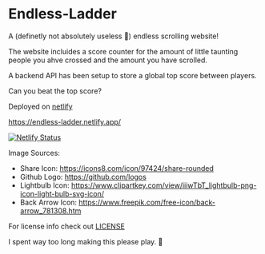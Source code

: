 # Endless-Ladder

A (definetly not absolutely useless 👀) endless scrolling website! 

The website incluides a score counter for the amount of little taunting people you ahve crossed and the amount you have scrolled. 

A backend API has been setup to store a global top score between players. 

Can you beat the top score? 

Deployed on [netlify](https://endless-ladder.netlify.app)

https://endless-ladder.netlify.app/

[![Netlify Status](https://api.netlify.com/api/v1/badges/8c92c781-9b39-424f-9001-9d11d26f415e/deploy-status)](https://app.netlify.com/sites/endless-ladder/deploys)


Image Sources: 
 - Share Icon: https://icons8.com/icon/97424/share-rounded
 - Github Logo: https://github.com/logos
 - Lightbulb Icon: https://www.clipartkey.com/view/iiiwTbT_lightbulb-png-icon-light-bulb-svg-icon/
 - Back Arrow Icon: https://www.freepik.com/free-icon/back-arrow_781308.htm


For license info check out [LICENSE](https://github.com/JohnjiRomanji/endless-ladder/blob/a920b11956b040a9ccd28d9019a0616d19fbb1b8/LICENSE)

I spent way too long making this please play. 🥺
